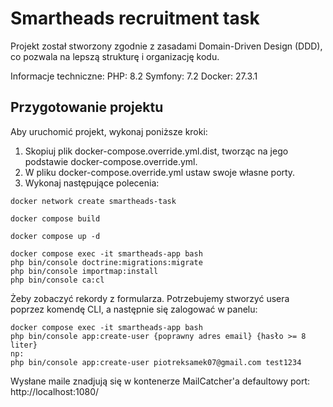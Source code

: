 # Smartheads recruitment task
Projekt został stworzony zgodnie z zasadami Domain-Driven Design (DDD), co pozwala na lepszą strukturę i organizację kodu.

Informacje techniczne:
PHP: 8.2
Symfony: 7.2
Docker: 27.3.1

## Przygotowanie projektu
Aby uruchomić projekt, wykonaj poniższe kroki:
1. Skopiuj plik docker-compose.override.yml.dist, tworząc na jego podstawie docker-compose.override.yml.
2. W pliku docker-compose.override.yml ustaw swoje własne porty.
3. Wykonaj następujące polecenia:
```
docker network create smartheads-task
```

```
docker compose build
```

```
docker compose up -d
```

```
docker compose exec -it smartheads-app bash
php bin/console doctrine:migrations:migrate
php bin/console importmap:install
php bin/console ca:cl
```
Żeby zobaczyć rekordy z formularza. Potrzebujemy stworzyć usera poprzez komendę CLI, a następnie się zalogować w panelu:
```
docker compose exec -it smartheads-app bash
php bin/console app:create-user {poprawny adres email} {hasło >= 8 liter}
np:
php bin/console app:create-user piotreksamek07@gmail.com test1234
```

Wysłane maile znadjują się w kontenerze MailCatcher'a
defaultowy port: http://localhost:1080/
